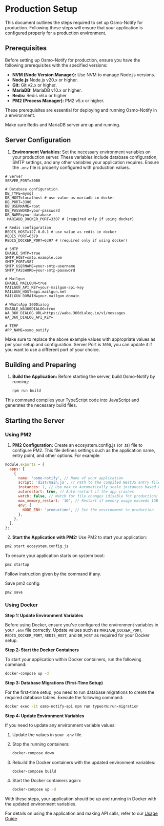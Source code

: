 # Production Setup

This document outlines the steps required to set up Osmo-Notify for production. Following these steps will ensure that your application is configured properly for a production environment.

## Prerequisites

Before setting up Osmo-Notify for production, ensure you have the following prerequisites with the specified versions:

- **NVM (Node Version Manager):** Use NVM to manage Node.js versions.
- **Node.js** Node.js v20.x or higher.
- **Git:** Git v2.x or higher.
- **MariaDB:** MariaDB v10.x or higher.
- **Redis:** Redis v6.x or higher
- **PM2 (Process Manager):** PM2 v5.x or higher.

These prerequisites are essential for deploying and running Osmo-Notify in a environment.

Make sure Redis and MariaDB server are up and running.

## Server Configuration

1. **Environment Variables:** Set the necessary environment variables on your production server. These variables include database configuration, SMTP settings, and any other variables your application requires. Ensure the `.env` file is properly configured with production values.

  ```env
  # Server
  SERVER_PORT=3000

  # Database configuration
  DB_TYPE=mysql
  DB_HOST=localhost # use value as mariadb in docker
  DB_PORT=3306
  DB_USERNAME=root
  DB_PASSWORD=your-password
  DB_NAME=your-database
   MARIADB_DOCKER_PORT=3307 # (required only if using docker)

  # Redis configuration
  REDIS_HOST=127.0.0.1 # use value as redis in docker
  REDIS_PORT=6379
  REDIS_DOCKER_PORT=6397 # (required only if using docker)

  # SMTP
  ENABLE_SMTP=true
  SMTP_HOST=smtp.example.com
  SMTP_PORT=587
  SMTP_USERNAME=your-smtp-username
  SMTP_PASSWORD=your-smtp-password

  # Mailgun
  ENABLE_MAILGUN=true
  MAILGUN_API_KEY=your-mailgun-api-key
  MAILGUN_HOST=api.mailgun.net
  MAILGUN_DOMAIN=your.mailgun.domain
  
  # WhatsApp 360Dialog
  ENABLE_WA360DIALOG=true
  WA_360_DIALOG_URL=https://waba.360dialog.io/v1/messages
  WA_360_DIALOG_API_KEY=

  # TEMP
  APP_NAME=osmo_notify
  ```

Make sure to replace the above example values with appropriate values as per your setup and configuration. Server Port is `3000`, you can update it if you want to use a different port of your choice.

## Building and Preparing

1. **Build the Application:** Before starting the server, build Osmo-Notify by running:

   ```sh
   npm run build
   ```

  This command compiles your TypeScript code into JavaScript and generates the necessary build files.

## Starting the Server
### Using PM2
1. **PM2 Configuration:** Create an ecosystem.config.js (or .ts) file to configure PM2. This file defines settings such as the application name, entry point, and other options. For example:

  ```js
  module.exports = {
    apps: [
      {
        name: 'osmo-notify', // Name of your application
        script: 'dist/main.js', // Path to the compiled NestJS entry file
        instances: 1, // Use max to Automatically scale instances based on CPU cores
        autorestart: true, // Auto-restart if the app crashes
        watch: false, // Watch for file changes (disable for production)
        max_memory_restart: '1G', // Restart if memory usage exceeds 1GB
        env: {
          NODE_ENV: 'production', // Set the environment to production
        },
      },
    ],
  };
  ```

2. **Start the Application with PM2:** Use PM2 to start your application:

  ```sh
  pm2 start ecosystem.config.js
  ```

To ensure your application starts on system boot:

  ```sh
  pm2 startup
  ```

Follow instruction given by the command if any.

Save pm2 config:

  ```sh
  pm2 save
  ```
### Using Docker

**Step 1: Update Environment Variables**

Before using Docker, ensure you've configured the environment variables in your `.env` file correctly. Update values such as `MARIADB_DOCKER_PORT`, `REDIS_DOCKER_PORT`, `REDIS_HOST`, and `DB_HOST` as required for your Docker setup.

**Step 2: Start the Docker Containers**

To start your application within Docker containers, run the following command:

```bash
docker-compose up -d
```

**Step 3: Database Migrations (First-Time Setup)**

For the first-time setup, you need to run database migrations to create the required database tables. Execute the following command:

```bash
docker exec -it osmo-notify-api npm run typeorm:run-migration
```

**Step 4: Update Environment Variables**

If you need to update any environment variable values:

1. Update the values in your `.env` file.

2. Stop the running containers:

   ```bash
   docker-compose down
   ```

3. Rebuild the Docker containers with the updated environment variables:

   ```bash
   docker-compose build
   ```

4. Start the Docker containers again:

   ```bash
   docker-compose up -d
   ```

With these steps, your application should be up and running in Docker with the updated environment variables.

For details on using the application and making API calls, refer to our [Usage Guide](usage-guide.md).
